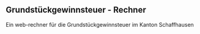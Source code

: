 ## Grundstückgewinnsteuer - Rechner

Ein web-rechner für die Grundstückgewinnsteuer im Kanton Schaffhausen